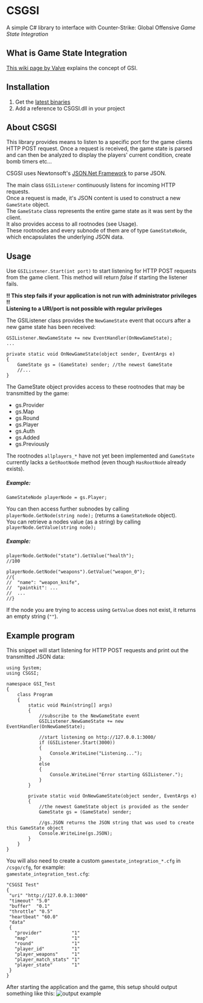 # CSGSI
A simple C# library to interface with Counter-Strike: Global Offensive *Game State Integration*

## What is Game State Integration

[This wiki page by Valve](https://developer.valvesoftware.com/wiki/Counter-Strike:_Global_Offensive_Game_State_Integration) explains the concept of GSI.

## Installation
1. Get the [latest binaries](https://github.com/rakijah/CSGSI/releases/latest)
2. Add a reference to CSGSI.dll in your project

## About CSGSI

This library provides means to listen to a specific port for the game clients HTTP POST request. Once a request is received, the game state is parsed and can then be analyzed to display the players' current condition, create bomb timers etc...

CSGSI uses Newtonsoft's [JSON.Net Framework](http://www.newtonsoft.com/json) to parse JSON.

The main class `GSIListener` continuously listens for incoming HTTP requests.  
Once a request is made, it's JSON content is used to construct a new `GameState` object.  
The `GameState` class represents the entire game state as it was sent by the client.  
It also provides access to all rootnodes (see Usage).  
These rootnodes and every subnode of them are of type `GameStateNode`, which encapsulates the underlying JSON data.

## Usage

Use `GSIListener.Start(int port)` to start listening for HTTP POST requests from the game client. This method will return *false* if starting the listener fails.

**!! This step fails if your application is not run with administrator privileges !!**  
**Listening to a URI/port is not possible with regular privileges**

The GSIListener class provides the `NewGameState` event that occurs after a new game state has been received:
```
GSIListener.NewGameState += new EventHandler(OnNewGameState);
...

private static void OnNewGameState(object sender, EventArgs e)
{
	GameState gs = (GameState) sender; //the newest GameState
    //...
}
```

The GameState object provides access to these rootnodes that may be transmitted by the game:

* gs.Provider
* gs.Map
* gs.Round
* gs.Player
* gs.Auth
* gs.Added
* gs.Previously

The rootnodes `allplayers_*` have not yet been implemented and `GameState` currently lacks a `GetRootNode` method (even though `HasRootNode` already exists).

##### Example:

```
GameStateNode playerNode = gs.Player;
```

You can then access further subnodes by calling `playerNode.GetNode(string node);` (returns a `GameStateNode` object).  
You can retrieve a nodes value (as a string) by calling `playerNode.GetValue(string node);`  

##### Example:
```
playerNode.GetNode("state").GetValue("health");
//100

playerNode.GetNode("weapons").GetValue("weapon_0");
//{
//  "name": "weapon_knife",
//  "paintkit": ...
//  ...
//}
```

If the node you are trying to access using `GetValue` does not exist, it returns an empty string (`""`).

## Example program

This snippet will start listening for HTTP POST requests and print out the transmitted JSON data:

```
using System;
using CSGSI;

namespace GSI_Test
{
    class Program
    {
        static void Main(string[] args)
        {
        	//subscribe to the NewGameState event
            GSIListener.NewGameState += new EventHandler(OnNewGameState);
            
            //start listening on http://127.0.0.1:3000/
            if (GSIListener.Start(3000))
            {
                Console.WriteLine("Listening...");
            }
            else
            {
                Console.WriteLine("Error starting GSIListener.");
            }
        }

        private static void OnNewGameState(object sender, EventArgs e)
        {
        	//the newest GameState object is provided as the sender
            GameState gs = (GameState) sender;
            
            //gs.JSON returns the JSON string that was used to create this GameState object
            Console.WriteLine(gs.JSON);
        }
    }
}
```

You will also need to create a custom `gamestate_integration_*.cfg` in `/csgo/cfg`, for example:  
`gamestate_integration_test.cfg`:  
```
"CSGSI Test"
{
 "uri" "http://127.0.0.1:3000"
 "timeout" "5.0"
 "buffer"  "0.1"
 "throttle" "0.5"
 "heartbeat" "60.0"
 "data"
 {
   "provider"           "1"
   "map"            	"1"
   "round"            	"1"
   "player_id"          "1"
   "player_weapons"     "1"
   "player_match_stats" "1"
   "player_state"       "1"
 }
}
```
After starting the application and the game, this setup should output something like this:
![output example](http://i.imgur.com/baTaI0a.png)